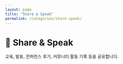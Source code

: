 ```yaml
---
layout: page
title: "Share & Speak"
permalink: /categories/share-speak/
---
```


# 🎤 Share & Speak
교육, 발표, 컨퍼런스 후기, 커뮤니티 활동 기록 등을 공유합니다. 